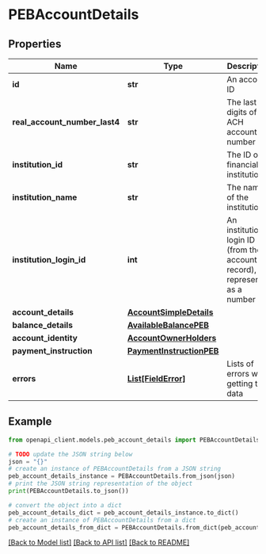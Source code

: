 # PEBAccountDetails


## Properties

Name | Type | Description | Notes
------------ | ------------- | ------------- | -------------
**id** | **str** | An account ID | 
**real_account_number_last4** | **str** | The last 4 digits of the ACH account number | [optional] 
**institution_id** | **str** | The ID of a financial institution | 
**institution_name** | **str** | The name of the institution | 
**institution_login_id** | **int** | An institution login ID (from the account record), represented as a number | 
**account_details** | [**AccountSimpleDetails**](AccountSimpleDetails.md) |  | [optional] 
**balance_details** | [**AvailableBalancePEB**](AvailableBalancePEB.md) |  | [optional] 
**account_identity** | [**AccountOwnerHolders**](AccountOwnerHolders.md) |  | [optional] 
**payment_instruction** | [**PaymentInstructionPEB**](PaymentInstructionPEB.md) |  | [optional] 
**errors** | [**List[FieldError]**](FieldError.md) | Lists of errors while getting the data | [optional] 

## Example

```python
from openapi_client.models.peb_account_details import PEBAccountDetails

# TODO update the JSON string below
json = "{}"
# create an instance of PEBAccountDetails from a JSON string
peb_account_details_instance = PEBAccountDetails.from_json(json)
# print the JSON string representation of the object
print(PEBAccountDetails.to_json())

# convert the object into a dict
peb_account_details_dict = peb_account_details_instance.to_dict()
# create an instance of PEBAccountDetails from a dict
peb_account_details_from_dict = PEBAccountDetails.from_dict(peb_account_details_dict)
```
[[Back to Model list]](../README.md#documentation-for-models) [[Back to API list]](../README.md#documentation-for-api-endpoints) [[Back to README]](../README.md)


